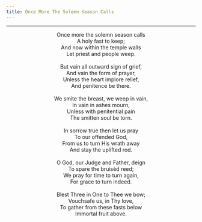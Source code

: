 ```yaml
---
title: Once More The Solemn Season Calls
---
```


---
<center>
Once more the solemn season calls<br/>
A holy fast to keep;<br/>
And now within the temple walls<br/>
Let priest and people weep.<br/>
<br/>
But vain all outward sign of grief,<br/>
And vain the form of prayer,<br/>
Unless the heart implore relief,<br/>
And penitence be there.<br/>
<br/>
We smite the breast, we weep in vain,<br/>
In vain in ashes mourn,<br/>
Unless with penitential pain<br/>
The smitten soul be torn.<br/>
<br/>
In sorrow true then let us pray<br/>
To our offended God,<br/>
From us to turn His wrath away<br/>
And stay the uplifted rod.<br/>
<br/>
O God, our Judge and Father, deign<br/>
To spare the bruisèd reed;<br/>
We pray for time to turn again,<br/>
For grace to turn indeed.<br/>
<br/>
Blest Three in One to Thee we bow;<br/>
Vouchsafe us, in Thy love,<br/>
To gather from these fasts below<br/>
Immortal fruit above.
</center>